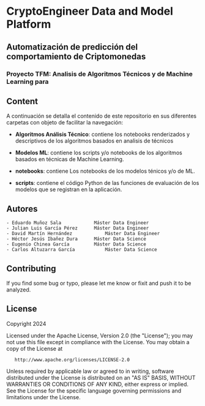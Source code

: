 # CryptoEngineer Data and Model Platform
## Automatización de predicción del comportamiento de Criptomonedas
### Proyecto TFM: Analisis de Algoritmos Técnicos y de Machine Learning para


## Content
A continuación se detalla el contenido de este repositorio en sus diferentes carpetas con objeto de facilitar la navegación:

- **Algoritmos Análisis Técnico**: contiene los notebooks renderizados y descriptivos de los algoritmos basados en analisis de técnicos

- **Modelos ML**: contiene los scripts y/o notebooks de los algoritmos basados en técnicas de Machine Learning.

- **notebooks**: contiene Los notebooks de los modelos ténicos y/o de ML.

- **scripts**: contiene el código Python de las funciones de evaluación de los modelos que se registran en la aplicación.

## Autores
	- Eduardo Muñoz Sala		    Máster Data Engineer
	- Julian Luis García Pérez		Máster Data Engineer
	- David Martín Hernández		    Máster Data Engineer
	- Héctor Jesús Ibañez Dura		Máster Data Science
	- Eugenio Chinea García		    Máster Data Science
	- Carlos Altuzarra García		    Máster Data Science

## Contributing
If you find some bug or typo, please let me know or fixit and push it to be analyzed. 

## License

Copyright 2024 

   Licensed under the Apache License, Version 2.0 (the "License");
   you may not use this file except in compliance with the License.
   You may obtain a copy of the License at

       http://www.apache.org/licenses/LICENSE-2.0

   Unless required by applicable law or agreed to in writing, software
   distributed under the License is distributed on an "AS IS" BASIS,
   WITHOUT WARRANTIES OR CONDITIONS OF ANY KIND, either express or implied.
   See the License for the specific language governing permissions and
   limitations under the License.




